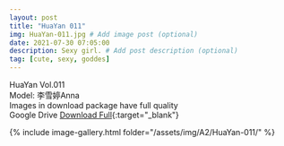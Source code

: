 ```yaml
---
layout: post
title: "HuaYan 011"
img: HuaYan-011.jpg # Add image post (optional)
date: 2021-07-30 07:05:00
description: Sexy girl. # Add post description (optional)
tag: [cute, sexy, goddes]
---
```

HuaYan Vol.011  
Model: 李雪婷Anna    
Images in download package have full quality                    
Google Drive [Download Full](http://gestyy.com/eoAGmL){:target="_blank"}

{% include image-gallery.html folder="/assets/img/A2/HuaYan-011/" %}
